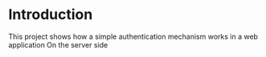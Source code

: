 # Introduction

This project shows how a simple authentication mechanism works in a web application On the server side
